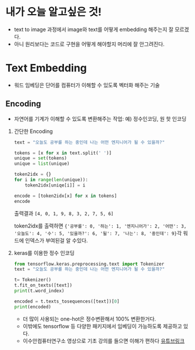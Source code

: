 # 내가 오늘 알고싶은 것!
- text to image 과정에서 image와 text를 어떻게 embedding 해주는지 잘 모르겠다.
- 아니 원리보다는 코드로 구현을 어떻게 해야할지 머리에 잘 안그려진다.

# Text Embedding
- 워드 임베딩은 단어를 컴퓨터가 이해할 수 있도록 벡터화 해주는 기술

## Encoding
- 자연어를 기계가 이해할 수 있도록 변환해주는 작업: 예) 정수인코딩, 원 핫 인코딩
1. 간단한 Encoding
    ```python
    text = "오늘도 공부를 하는 중인데 나는 어떤 엔지니어가 될 수 있을까?"

    tokens = [x for x in text.split(' ')]
    unique = set(tokens)
    unique = list(unique)

    token2idx = {}
    for i in range(len(unique)):
        token2idx[uniqe[i]] = i

    encode = [token2idx[x] for x in tokens]
    encode
    ```
    출력결과 `[4, 0, 1, 9, 8, 3, 2, 7, 5, 6]`

    token2idx를 출력하면 `{'공부를': 0,
    '하는': 1,
    '엔지니어가': 2,
    '어떤': 3,
    '오늘도': 4,
    '수': 5,
    '있을까?': 6,
    '될': 7,
    '나는': 8,
    '중인데': 9}`각 워드에 인덱스가 부여된걸 알 수있다.

 2. keras를 이용한 정수 인코딩
    ```python
    from tensorflow.keras.preprocessing.text import Tokenizer
    text = "오늘도 공부를 하는 중인데 나는 어떤 엔지니어가 될 수 있을까?"

    t= Tokenizer()
    t.fit_on_texts([text])
    print(t.word_index)

    encoded = t.texts_tosequences([text])[0]
    print(encoded)
    ```
    - 더 많이 사용되는 one-hot은 정수변환해서 100% 변환한거다.
    - 이밖에도 tensorflow 등 다양한 패키지에서 임베딩이 가능하도록 제공하고 있다.
    - 이수안컴퓨터연구소 영상으로 기초 강의를 들으면 이해가 편하다 [유튜브링크](https://www.youtube.com/watch?v=hR8Rvp-YNGg)


